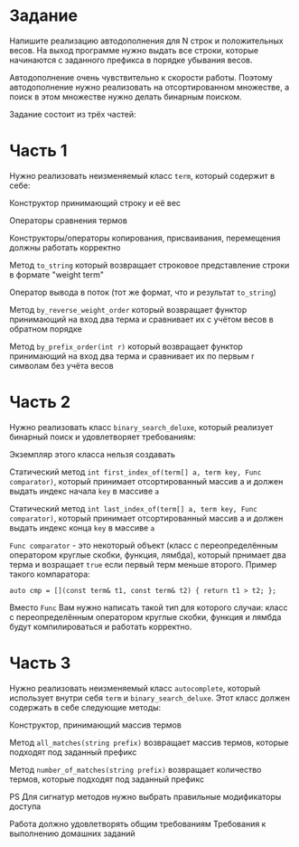 # Задание

Напишите реализацию автодополнения для N строк и положительных весов. На выход программе нужно выдать все строки, которые начинаются с заданного префикса в порядке убывания весов.

Автодополнение очень чувствительно к скорости работы. Поэтому автодополнение нужно реализовать на отсортированном множестве, а поиск в этом множестве нужно делать бинарным поиском.

Задание состоит из трёх частей:

# Часть 1

Нужно реализовать неизменяемый класс `term`, который содержит в себе:

Конструктор принимающий строку и её вес

Операторы сравнения термов

Конструкторы/операторы копирования, присваивания, перемещения должны работать корректно

Метод `to_string` который возвращает строковое представление строки в формате "weight term"

Оператор вывода в поток (тот же формат, что и результат `to_string`)

Метод `by_reverse_weight_order` который возвращает функтор принимающий на вход два терма и сравнивает их с учётом весов в обратном порядке

Метод `by_prefix_order(int r)` который возвращает функтор принимающий на вход два терма и сравнивает их по первым r символам без учёта весов

# Часть 2

Нужно реализовать класс `binary_search_deluxe`, который реализует бинарный поиск и удовлетворяет требованиям:

Экземпляр этого класса нельзя создавать

Статический метод `int first_index_of(term[] a, term key, Func comparator)`, который принимает отсортированный массив a и должен выдать индекс начала `key` в массиве `a`

Статический метод `int last_index_of(term[] a, term key, Func comparator)`, который принимает отсортированный массив a и должен выдать индекс конца `key` в массиве `a`

`Func comparator` - это некоторый объект (класс с переопределённым оператором круглые скобки, функция, лямбда), который прнимает два терма и возращает `true` если первый терм меньше второго. Пример такого компаратора:

`auto cmp = [](const term& t1, const term& t2) { return t1 > t2; };`

Вместо `Func` Вам нужно написать такой тип для которого случаи: класс с переопределённым оператором круглые скобки, функция и лямбда будут компилироваться и работать корректно.

# Часть 3

Нужно реализовать неизменяемый класс `autocomplete`, который использует внутри себя `term` и `binary_search_deluxe`. Этот класс должен содержать в себе следующие методы:

Конструктор, принимающий массив термов

Метод `all_matches(string prefix)` возвращает массив термов, которые подходят под заданный префикс

Метод `number_of_matches(string prefix)` возвращает количество термов, которые подходят под заданный префикс

PS
Для сигнатур методов нужно выбрать правильные модификаторы доступа

Работа должно удовлетворять общим требованиям Требования к выполнению домашних заданий
